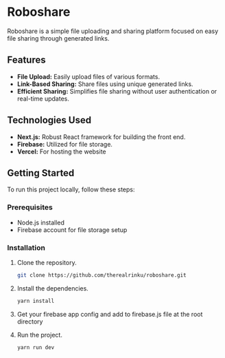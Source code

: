 # Roboshare

Roboshare is a simple file uploading and sharing platform focused on easy file sharing through generated links.

## Features

- **File Upload:** Easily upload files of various formats.
- **Link-Based Sharing:** Share files using unique generated links.
- **Efficient Sharing:** Simplifies file sharing without user authentication or real-time updates.

## Technologies Used

- **Next.js:** Robust React framework for building the front end.
- **Firebase:** Utilized for file storage.
- **Vercel:** For hosting the website

## Getting Started

To run this project locally, follow these steps:

### Prerequisites

- Node.js installed
- Firebase account for file storage setup

### Installation

1. Clone the repository.
   ```bash
   git clone https://github.com/therealrinku/roboshare.git

2. Install the dependencies.
   ```bash
   yarn install
   
3. Get your firebase app config and add to firebase.js file at the root directory

4. Run the project.
   ```bash
   yarn run dev

